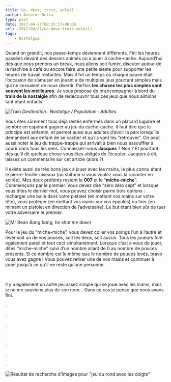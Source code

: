 ```yaml
---
title: Un, deux, trois, soleil !
author: Antoine Delia
type: post
date: 2017-04-21T08:33:17+00:00
url: /2017/04/21/un-deux-trois-soleil/
tags:
    - Nostalgie
---
```

Quand on grandit, nos passe-temps deviennent différents. Fini les heures passées devant des dessins animés ou à jouer à cache-cache. Aujourd&#8217;hui dès que nous prenons un break, nous allons soit fumer, discuter autour de la machine à café ou encore faire une petite sieste pour supporter les heures de travail restantes. Mais il fut un temps où chaque pause était l&#8217;occasion de s&#8217;amuser en jouant à de multiples jeux pourtant simples mais qui ne cessaient de nous divertir. Parfois **les choses les plus simples sont souvent les meilleures**. Je vous propose de m&#8217;accompagner à bord du **train de la nostalgie** afin de redécouvrir tous ces jeux que nous aimions tant étant enfants.

![Train](https://i0.wp.com/radio-star.site-radio.com/upload/news/normal/5784a3f273d249.08916714.jpg?resize=631%2C432)
_Destination : Nostalgie / Population : Adultes_

Vous êtes sûrement tous déjà restés enfermés dans un placard lugubre et sombre en espérant gagner au jeu du cache-cache. Il faut dire que le principe est enfantin, et permet aussi aux adultes d&#8217;avoir la paix lorsqu&#8217;ils demandent aux enfant de se cacher et qu&#8217;ils vont les &#8220;retrouver&#8221;. On peut aussi noter le jeu du trappe-trappe qui arrivait à bien nous essouffler à courir dans tous les sens. Connaissez-vous **Jacques** ? Non ? Et pourtant dès qu&#8217;il dit quelque chose vous êtes obligés de l&#8217;écouter. Jacques à dit, laissez un commentaire sur cet article (alors ?).

Il existe aussi de très bons jeux à jouer avec les mains, le plus connu étant le pierre-feuille-ciseaux (ou shifumi si vous voulez vous la raconter en soirée). Mes deux préférés restent le **007** et le &#8220;**miche-miche**&#8220;. Commençons par le premier. Vous devez dire &#8220;zéro zéro sept&#8221; et lorsque vous dites le dernier mot, vous pouvez choisir parmi trois options : recharger une balle dans votre pistolet (en mettant vos mains sur votre tête), vous protéger (en mettant vos mains sur vos épaules) ou tirer (en mimant un pistolet en direction de l&#8217;adversaire). Le but étant bien sûr de tuer votre adversaire le premier.

![Mr Bean](https://i0.wp.com/images.fanpop.com/images/image_uploads/Hand-Gun-mr--bean-162745_500_333.jpg?resize=500%2C333)
_Bang bang, he shot me down_

Pour le jeu du &#8220;miche-miche&#8221;, vous devez coller vos poings l&#8217;un à l&#8217;autre et lever soit un de vos pouces, soit les deux, soit aucun. Tous les joueurs font également pareil et tout ceci simultanément. Lorsque c&#8217;est à vous de jouer, dites &#8220;miche-miche&#8221; suivi d&#8217;un nombre allant de 0 au nombre de pouces présents. Si ce nombre est le même que le nombre de pouces levés, bravo vous avez gagné ! Vous pouvez retirer une de vos mains et continuer à jouer jusqu&#8217;à ce qu&#8217;il ne reste qu&#8217;une personne.

&nbsp;

Il y a également un autre jeu assez simple qui se joue avec les mains, mais je ne me souviens plus de son nom&#8230; Dans ce cas je pense que nous avons fini.

.

.

.

.

.

.

.

![Résultat de recherche d'images pour &quot;jeu du rond avec les doigts&quot;](https://i0.wp.com/pbs.twimg.com/media/C63f2kqU4AA3LVf.jpg?w=1000&#038;ssl=1)